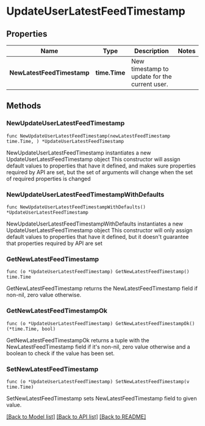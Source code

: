 # UpdateUserLatestFeedTimestamp

## Properties

Name | Type | Description | Notes
------------ | ------------- | ------------- | -------------
**NewLatestFeedTimestamp** | **time.Time** | New timestamp to update for the current user. | 

## Methods

### NewUpdateUserLatestFeedTimestamp

`func NewUpdateUserLatestFeedTimestamp(newLatestFeedTimestamp time.Time, ) *UpdateUserLatestFeedTimestamp`

NewUpdateUserLatestFeedTimestamp instantiates a new UpdateUserLatestFeedTimestamp object
This constructor will assign default values to properties that have it defined,
and makes sure properties required by API are set, but the set of arguments
will change when the set of required properties is changed

### NewUpdateUserLatestFeedTimestampWithDefaults

`func NewUpdateUserLatestFeedTimestampWithDefaults() *UpdateUserLatestFeedTimestamp`

NewUpdateUserLatestFeedTimestampWithDefaults instantiates a new UpdateUserLatestFeedTimestamp object
This constructor will only assign default values to properties that have it defined,
but it doesn't guarantee that properties required by API are set

### GetNewLatestFeedTimestamp

`func (o *UpdateUserLatestFeedTimestamp) GetNewLatestFeedTimestamp() time.Time`

GetNewLatestFeedTimestamp returns the NewLatestFeedTimestamp field if non-nil, zero value otherwise.

### GetNewLatestFeedTimestampOk

`func (o *UpdateUserLatestFeedTimestamp) GetNewLatestFeedTimestampOk() (*time.Time, bool)`

GetNewLatestFeedTimestampOk returns a tuple with the NewLatestFeedTimestamp field if it's non-nil, zero value otherwise
and a boolean to check if the value has been set.

### SetNewLatestFeedTimestamp

`func (o *UpdateUserLatestFeedTimestamp) SetNewLatestFeedTimestamp(v time.Time)`

SetNewLatestFeedTimestamp sets NewLatestFeedTimestamp field to given value.



[[Back to Model list]](../README.md#documentation-for-models) [[Back to API list]](../README.md#documentation-for-api-endpoints) [[Back to README]](../README.md)


